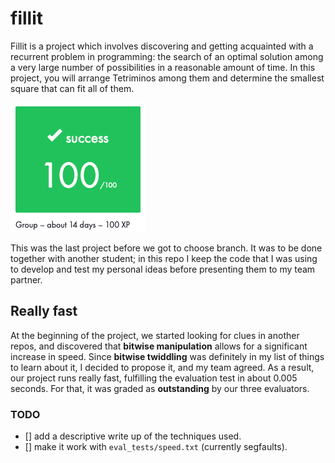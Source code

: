 # fillit
Fillit is a project which involves discovering and getting acquainted with a recurrent problem in programming: the search of an optimal solution among a very large number of possibilities in a reasonable amount of time. In this project, you will arrange Tetriminos among them and determine the smallest square that can fit all of them.

![succeded with 100](graded.png "Succeded with 100")

This was the last project before we got to choose branch. It was to be done together with another student; in this repo I keep the code that I was using to develop and test my personal ideas before presenting them to my team partner.

## Really fast
At the beginning of the project, we started looking for clues in another repos, and discovered that **bitwise manipulation** allows for a significant increase in speed. Since **bitwise twiddling** was definitely in my list of things to learn about it, I decided to propose it, and my team agreed. As a result, our project runs really fast, fulfilling the evaluation test in about 0.005 seconds. For that, it was graded as **outstanding** by  our three evaluators.

### TODO
- [] add a descriptive write up of the techniques used.
- [] make it work with `eval_tests/speed.txt` (currently segfaults).